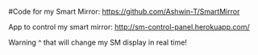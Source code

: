 #Code for my Smart Mirror: https://github.com/Ashwin-T/SmartMirror



App to control my smart mirror: http://sm-control-panel.herokuapp.com/

Warning ^ that will change my SM display in real time!
